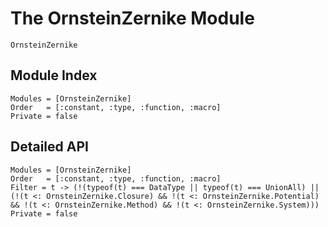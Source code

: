 # The OrnsteinZernike Module

```@docs
OrnsteinZernike
```

## Module Index

```@index
Modules = [OrnsteinZernike]
Order   = [:constant, :type, :function, :macro]
Private = false
```
## Detailed API

```@autodocs
Modules = [OrnsteinZernike]
Order   = [:constant, :type, :function, :macro]
Filter = t -> (!(typeof(t) === DataType || typeof(t) === UnionAll) || (!(t <: OrnsteinZernike.Closure) && !(t <: OrnsteinZernike.Potential) && !(t <: OrnsteinZernike.Method) && !(t <: OrnsteinZernike.System)))
Private = false
```